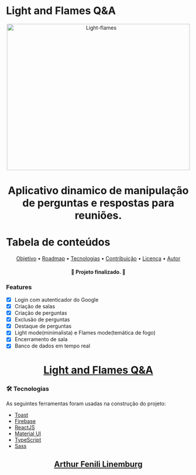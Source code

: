 # Light and Flames Q&A

<div align="center">
  <img height=400px width=500px src="https://i.ibb.co/gvGh4qn/Light-flames.gif" alt="Light-flames" border="0">
</div>

<h1 align="center">Aplicativo dinamico de manipulação de perguntas e respostas para reuniões.</h1>

Tabela de conteúdos
=================

<p align="center">
 <a href="#objetivo">Objetivo</a> •
 <a href="#roadmap">Roadmap</a> • 
 <a href="#tecnologias">Tecnologias</a> • 
 <a href="#contribuicao">Contribuição</a> • 
 <a href="#licenc-a">Licença</a> • 
 <a href="#autor">Autor</a>
</p>

<h4 align="center"> 
	🚀 Projeto finalizado. 🚀
</h4>

### Features

- [x] Login com autenticador do Google
- [x] Criação de salas
- [x] Criação de perguntas
- [x] Exclusão de perguntas
- [x] Destaque de perguntas
- [x] Light mode(minimalista) e Flames mode(temática de fogo)
- [x] Encerramento de sala
- [x] Banco de dados em tempo real

<h1 align="center">
  <a href="https://rocket-7a52b.firebaseapp.com/">Light and Flames Q&A</a>
</h1>

### 🛠 Tecnologias

As seguintes ferramentas foram usadas na construção do projeto:

- [Toast](https://react-hot-toast.com/)
- [Firebase](https://firebase.google.com/?hl=pt)
- [ReactJS](https://pt-br.reactjs.org/)
- [Material UI](https://material-ui.com/pt/)
- [TypeScript](https://www.typescriptlang.org/)
- [Sass](https://sass-lang.com/)

<h2 align="center"><a href="https://www.linkedin.com/in/arthur-fenili-linemburg-ab8936184/">Arthur Fenili Linemburg</a></h2>


